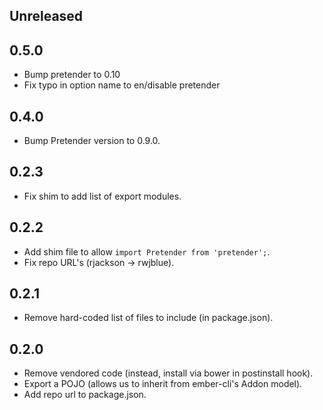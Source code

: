 ## Unreleased

## 0.5.0

* Bump pretender to 0.10
* Fix typo in option name to en/disable pretender

## 0.4.0

* Bump Pretender version to 0.9.0.

## 0.2.3

* Fix shim to add list of export modules.

## 0.2.2

* Add shim file to allow `import Pretender from 'pretender';`.
* Fix repo URL's (rjackson -> rwjblue).

## 0.2.1

* Remove hard-coded list of files to include (in package.json).

## 0.2.0

* Remove vendored code (instead, install via bower in postinstall hook).
* Export a POJO (allows us to inherit from ember-cli's Addon model).
* Add repo url to package.json.
